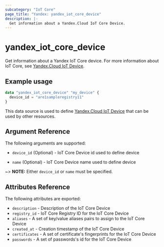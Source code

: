 ```yaml
---
subcategory: "IoT Core"
page_title: "Yandex: yandex_iot_core_device"
description: |-
  Get information about a Yandex.Cloud IoT Core Device.
---
```



# yandex_iot_core_device




Get information about a Yandex IoT Core device. For more information about IoT Core, see [Yandex.Cloud IoT Device](https://cloud.yandex.com/docs/iot-core/quickstart).

## Example usage

```terraform
data "yandex_iot_core_device" "my_device" {
  device_id = "are1sampleregistry11"
}
```

This data source is used to define [Yandex.Cloud IoT Device](https://cloud.yandex.com/docs/iot-core/quickstart) that can be used by other resources.

## Argument Reference

The following arguments are supported:

* `device_id` (Optional) - IoT Core Device id used to define device

* `name` (Optional) - IoT Core Device name used to define device

~> **NOTE:** Either `device_id` or `name` must be specified.

## Attributes Reference

The following attributes are exported:

* `description` - Description of the IoT Core Device
* `registry_id` - IoT Core Registry ID for the IoT Core Device
* `aliases` - A set of key/value aliases pairs to assign to the IoT Core Device
* `created_at` - Creation timestamp of the IoT Core Device
* `certificates` - A set of certificate's fingerprints for the IoT Core Device
* `passwords` - A set of passwords's id for the IoT Core Device
